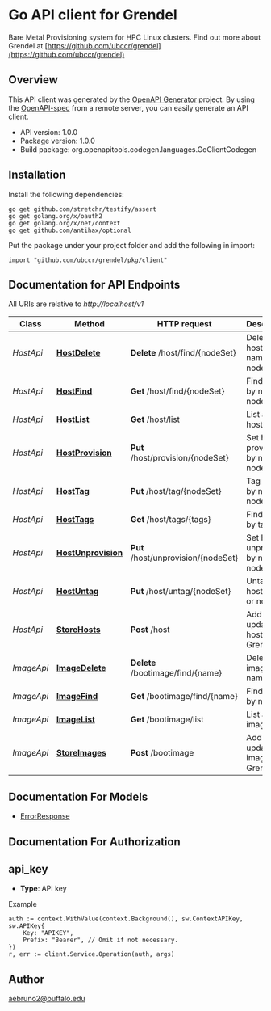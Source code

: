 # Go API client for Grendel

Bare Metal Provisioning system for HPC Linux clusters. Find out more about Grendel at [https://github.com/ubccr/grendel](https://github.com/ubccr/grendel)

## Overview
This API client was generated by the [OpenAPI Generator](https://openapi-generator.tech) project.  By using the [OpenAPI-spec](https://www.openapis.org/) from a remote server, you can easily generate an API client.

- API version: 1.0.0
- Package version: 1.0.0
- Build package: org.openapitools.codegen.languages.GoClientCodegen

## Installation

Install the following dependencies:

```shell
go get github.com/stretchr/testify/assert
go get golang.org/x/oauth2
go get golang.org/x/net/context
go get github.com/antihax/optional
```

Put the package under your project folder and add the following in import:

```golang
import "github.com/ubccr/grendel/pkg/client"
```

## Documentation for API Endpoints

All URIs are relative to *http://localhost/v1*

Class | Method | HTTP request | Description
------------ | ------------- | ------------- | -------------
*HostApi* | [**HostDelete**](docs/HostApi.md#hostdelete) | **Delete** /host/find/{nodeSet} | Delete hosts by name or nodeset
*HostApi* | [**HostFind**](docs/HostApi.md#hostfind) | **Get** /host/find/{nodeSet} | Find hosts by name or nodeset
*HostApi* | [**HostList**](docs/HostApi.md#hostlist) | **Get** /host/list | List all hosts
*HostApi* | [**HostProvision**](docs/HostApi.md#hostprovision) | **Put** /host/provision/{nodeSet} | Set hosts to provision by name or nodeset
*HostApi* | [**HostTag**](docs/HostApi.md#hosttag) | **Put** /host/tag/{nodeSet} | Tag hosts by name or nodeset
*HostApi* | [**HostTags**](docs/HostApi.md#hosttags) | **Get** /host/tags/{tags} | Find hosts by tags
*HostApi* | [**HostUnprovision**](docs/HostApi.md#hostunprovision) | **Put** /host/unprovision/{nodeSet} | Set hosts to unprovision by name or nodeset
*HostApi* | [**HostUntag**](docs/HostApi.md#hostuntag) | **Put** /host/untag/{nodeSet} | Untag hosts name or nodeset
*HostApi* | [**StoreHosts**](docs/HostApi.md#storehosts) | **Post** /host | Add or update hosts in Grendel
*ImageApi* | [**ImageDelete**](docs/ImageApi.md#imagedelete) | **Delete** /bootimage/find/{name} | Delete boot images by name
*ImageApi* | [**ImageFind**](docs/ImageApi.md#imagefind) | **Get** /bootimage/find/{name} | Find image by name
*ImageApi* | [**ImageList**](docs/ImageApi.md#imagelist) | **Get** /bootimage/list | List all images
*ImageApi* | [**StoreImages**](docs/ImageApi.md#storeimages) | **Post** /bootimage | Add or update images in Grendel


## Documentation For Models

 - [ErrorResponse](docs/ErrorResponse.md)


## Documentation For Authorization



## api_key

- **Type**: API key

Example

```golang
auth := context.WithValue(context.Background(), sw.ContextAPIKey, sw.APIKey{
    Key: "APIKEY",
    Prefix: "Bearer", // Omit if not necessary.
})
r, err := client.Service.Operation(auth, args)
```



## Author

aebruno2@buffalo.edu


